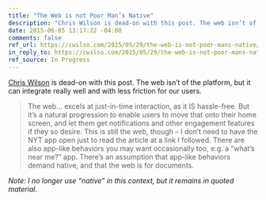 ```yaml
---
title: "The Web is not Poor Man’s Native"
description: "Chris Wilson is dead-on with this post. The web isn’t of the platform, but it can integrate really well and with less friction for our users."
date: 2015-06-05 13:17:22 -04:00
comments: false
ref_url: https://cwilso.com/2015/05/29/the-web-is-not-poor-mans-native/
in_reply_to: https://cwilso.com/2015/05/29/the-web-is-not-poor-mans-native/
ref_source: In Progress
---
```


[Chris Wilson](https://cwilso.com/) is dead-on with this post. The web isn’t of the platform, but it can integrate really well and with less friction for our users. 

> The web… excels at just-in-time interaction, as it IS hassle-free. But it’s a natural progression to enable users to move that onto their home screen, and let them get notifications and other engagement features if they so desire. This is still the web, though – I don’t need to have the NYT app open just to read the article at a link I followed. There are also app-like behaviors you may want occasionally too, e.g. a “what’s near me?” app. There’s an assumption that app-like behaviors demand native, and that the web is for documents.


_Note: I no longer use “native” in this context, but it remains in quoted material._
